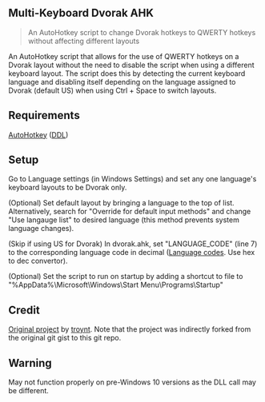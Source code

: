 ## Multi-Keyboard Dvorak AHK
> An AutoHotkey script to change Dvorak hotkeys to QWERTY hotkeys without affecting different layouts

An AutoHotkey script that allows for the use of QWERTY hotkeys on a Dvorak layout without the need to disable the script when using a different keyboard layout. The script does this by detecting the current keyboard language and disabling itself depending on the language assigned to Dvorak (default US) when using Ctrl + Space to switch layouts.

## Requirements
[AutoHotkey](https://www.autohotkey.com/) ([DDL](https://www.autohotkey.com/download/ahk-install.exe))

## Setup
Go to Language settings (in Windows Settings) and set any one language's keyboard layouts to be Dvorak only.

(Optional) Set default layout by bringing a language to the top of list. Alternatively, search for "Override for default input methods" and change "Use langauge list" to desired language (this method prevents system language changes).

(Skip if using US for Dvorak) In dvorak.ahk, set "LANGUAGE_CODE" (line 7) to the corresponding language code in decimal ([Language codes](https://www.autohotkey.com/docs/misc/Languages.htm). Use hex to dec convertor).

(Optional) Set the script to run on startup by adding a shortcut to file to "%AppData%\Microsoft\Windows\Start Menu\Programs\Startup"

## Credit
[Original project](https://gist.github.com/troynt/205106) by [troynt](https://github.com/troynt).
Note that the project was indirectly forked from the original git gist 
to this git repo.

## Warning
May not function properly on pre-Windows 10 versions as the DLL call may be different.
